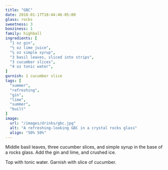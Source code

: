 ```yaml
---
title: "GBC"
date: 2018-01-17T18:44:46-05:00
glass: rocks
sweetness: 3
booziness: 1
family: highball
ingredients: [
  "1 oz gin",
  "½ oz lime juice",
  "¼ oz simple syrup",
  "3 basil leaves, sliced into strips",
  "3 cucumber slices",
  "4 oz tonic water",
]
garnish: 1 cucumber slice
tags: [
  "summer",
  "refreshing",
  "gin",
  "lime",
  "summer",
  "built"
]
image:
  url: "/images/drinks/gbc.jpg"
  alt: "A refreshing-looking GBC in a crystal rocks glass"
  align: "50% 50%"
---
```

Middle basil leaves, three cucumber slices, and simple syrup in the base of a rocks glass. Add the gin and lime, and crushed ice.

Top with tonic water. Garnish with slice of cucumber.
